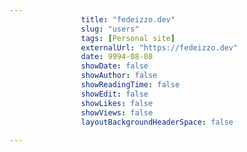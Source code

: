 ---
                title: "fedeizzo.dev"
                slug: "users"
                tags: [Personal site]
                externalUrl: "https://fedeizzo.dev"
                date: 9994-08-08
                showDate: false
                showAuthor: false
                showReadingTime: false
                showEdit: false
                showLikes: false
                showViews: false
                layoutBackgroundHeaderSpace: false
                ---

